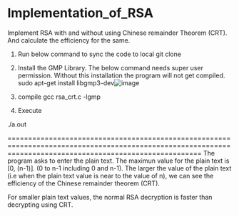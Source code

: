 # Implementation_of_RSA
Implement RSA with and without using Chinese remainder Theorem (CRT). And calculate the efficiency for the same.


1) Run below command to sync the code to local
git clone

2) Install the GMP Library. The below command needs super user permission. Without this installation the program will not get compiled.
sudo apt-get install libgmp3-dev![image](https://user-images.githubusercontent.com/38486907/137661155-95d1b815-dec3-45f1-933c-9f603c167c0f.png)

3) compile
gcc rsa_crt.c -lgmp

4) Execute

./a.out

===========================================================================================================================================================
The program asks to enter the plain text. The maximun value for the plain text is [0, (n-1)]. (0 to n-1 including 0 and n-1).
The larger the value of the plain text (i.e when the plain text value is near to the value of n), we can see the efficiency of the Chinese remainder theorem (CRT).

For smaller plain text values, the normal RSA decryption is faster than decrypting using CRT.
